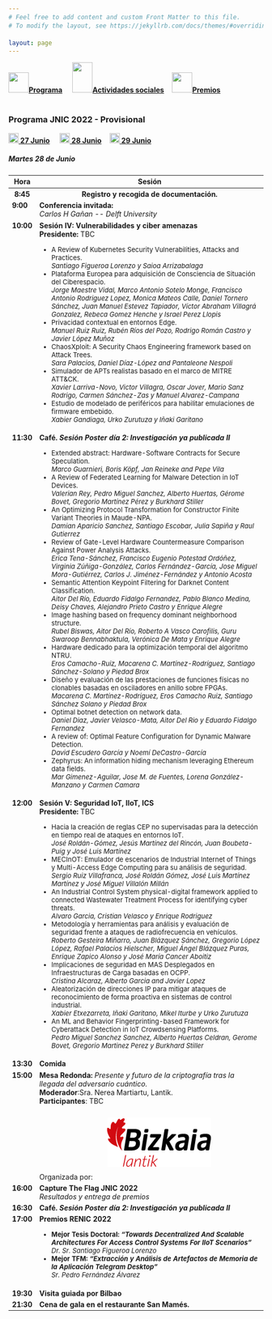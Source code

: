 ```yaml
---
# Feel free to add content and custom Front Matter to this file.
# To modify the layout, see https://jekyllrb.com/docs/themes/#overriding-theme-defaults

layout: page
---
```


<div class="text-center">
<a href="{{site.url}}/programa"><img src="{{site.url}}/images/IcoPrograma.jpg" class="img-circle" width="40" height="40"><strong>Programa</strong></a> &nbsp;&nbsp;&nbsp;
<a href="{{site.url}}/actividades-sociales"><img src="{{site.url}}/images/IcoActividades.jpg" class="img-circle" 	width="40" height="60"><strong>Actividades sociales</strong></a>&nbsp;&nbsp;&nbsp;
<a href="{{site.url}}/premios"><img src="{{site.url}}/images/IcoPremios.jpg" class="img-circle" 	width="40" height="40"><strong>Premios</strong></a>&nbsp;&nbsp;&nbsp;
<!--<a href="{{site.url}}/track-transferencia" class=""><img src="{{site.url}}/images/IcoTrackTX.jpg" class="img-circle" 	width="40" height="40"><strong>Track de Transferencia</strong></a> -->
</div><br>

### __Programa JNIC 2022 - Provisional__
<div class="text-center">
<a href="{{site.url}}/programa"><img src="{{site.url}}/images/ico27.PNG" class="img-circle" 	width="20" height="20"><strong>&nbsp;27 Junio</strong></a> &nbsp;&nbsp;&nbsp;
<a href="{{site.url}}/programa28"><img src="{{site.url}}/images/ico28.PNG" class="img-circle" 	width="20" height="20"><strong>&nbsp;28 Junio</strong></a>&nbsp;&nbsp;&nbsp;
<a href="{{site.url}}/programa29"><img src="{{site.url}}/images/ico29.PNG" class="img-circle" 	width="20" height="20"><strong>&nbsp;29 Junio</strong></a>&nbsp;&nbsp;&nbsp;
</div>
<h5>Martes 28 de Junio</h5>
<table class="table" style="width:100%">
  <tbody valign="top">
    <tr>
      <th>Hora</th>
      <th colspan="2">Sesión</th>
    </tr>
    <tr>
       <th><b>8:45</b></th>
      <th colspan="2">Registro y recogida de documentación.</th>
    </tr>
    <tr>
     <td><b>9:00</b></td>
      <td colspan="2">
        <b>Conferencia invitada: </b>
       <!-- <a href="http://2021.jnic.es/conferenciaa"><b>Conferencia invitada: </b><i>Computación Cuántica: La Re-evolución</i></a> -->
        <br>
        <i>Carlos H Gañan -- Delft University</i>
        <br>
      </td>
    </tr>
   <tr>
     <td><b>10:00</b></td>
      <td>
        <b>Sesión IV: Vulnerabilidades y ciber amenazas </b>
        <br><b> Presidente: </b> TBC
        <br>
        <ul>
         <FONT SIZE=2><li> A Review of Kubernetes Security Vulnerabilities, Attacks and Practices.
          <br> <i>Santiago Figueroa Lorenzo y Saioa Arrizabalaga</i><br></li>
          <li>Plataforma Europea para adquisición de Consciencia de Situación del Ciberespacio.
          <br> <i>Jorge Maestre Vidal, Marco Antonio Sotelo Monge, Francisco Antonio Rodriguez Lopez, Monica Mateos Calle, Daniel Tornero Sánchez, Juan Manuel Estevez Tapiador, Víctor Abraham Villagrá Gonzalez, Rebeca Gomez Henche y Israel Perez Llopis</i><br></li>
          <li>Privacidad contextual en entornos Edge.
          <br> <i>Manuel Ruiz Ruiz, Rubén Ríos del Pozo, Rodrigo Román Castro y Javier López Muñoz</i><br></li>
          <li>ChaosXploit: A Security Chaos Engineering framework based on Attack Trees.
          <br> <i>Sara Palacios, Daniel Díaz-López and Pantaleone Nespoli</i><br></li>
          <li>Simulador de APTs realistas basado en el marco de MITRE ATT&CK.
          <br> <i>Xavier Larriva-Novo, Victor Villagra, Oscar Jover, Mario Sanz Rodrigo, Carmen Sánchez-Zas y Manuel Alvarez-Campana</i><br></li>
          <li>Estudio de modelado de periféricos para habilitar emulaciones de firmware embebido.
          <br> <i>Xabier Gandiaga, Urko Zurutuza y Iñaki Garitano</i></li>          
          </FONT>
        </ul>
        </td>
       </tr>
     <tr>
      <td><b>11:30</b></td>
      <td colspan="2">
        <b>Café.  <i> Sesión Poster día 2: Investigación ya publicada II </i> </b>
        <br>
        <ul>
         <FONT SIZE=2><li>Extended abstract: Hardware-Software Contracts for Secure Speculation.
          <br> <i>Marco Guarnieri, Boris Köpf, Jan Reineke and Pepe Vila</i><br></li>
           <li>A Review of Federated Learning for Malware Detection in IoT Devices.
          <br> <i>Valerian Rey, Pedro Miguel Sanchez, Alberto Huertas, Gérome Bovet, Gregorio Martínez Pérez y Burkhard Stiller</i> <br></li>
          <li>An Optimizing Protocol Transformation for Constructor Finite Variant Theories in Maude-NPA.
          <br> <i>Damian Aparicio Sanchez, Santiago Escobar, Julia Sapiña y Raul Gutierrez</i> <br></li>
          <li>Review of Gate-Level Hardware Countermeasure Comparison Against Power Analysis Attacks.
          <br> <i>Erica Tena-Sánchez, Francisco Eugenio Potestad Ordóñez, Virginia Zúñiga-González, Carlos Fernández-García, Jose Miguel Mora-Gutiérrez, Carlos J. Jiménez-Fernández y Antonio Acosta</i> <br></li>
          <li>Semantic Attention Keypoint Filtering for Darknet Content Classification.
          <br> <i>Aitor Del Río, Eduardo Fidalgo Fernandez, Pablo Blanco Medina, Deisy Chaves, Alejandro Prieto Castro y Enrique Alegre</i> <br></li>
          <li>Image hashing based on frequency dominant neighborhood structure.
          <br> <i>Rubel Biswas, Aitor Del Río, Roberto A Vasco Carofilis, Guru Swaroop Bennabhaktula, Verónica De Mata y Enrique Alegre</i> <br></li>
          <li>Hardware dedicado para la optimización temporal del algoritmo NTRU.
          <br> <i>Eros Camacho-Ruiz, Macarena C. Martínez-Rodríguez, Santiago Sánchez-Solano y Piedad Brox</i> <br></li>
          <li>Diseño y evaluación de las prestaciones de funciones físicas no clonables basadas en osciladores en anillo sobre FPGAs.
          <br> <i>Macarena C. Martínez-Rodríguez, Eros Camacho Ruiz, Santiago Sánchez Solano y Piedad Brox</i> <br></li>
          <li>Optimal botnet detection on network data.
          <br> <i>Daniel Diaz, Javier Velasco-Mata, Aitor Del Rio y Eduardo Fidalgo Fernandez</i> <br></li>
          <li>A review of: Optimal Feature Configuration for Dynamic Malware Detection.
          <br> <i>David Escudero García y Noemí DeCastro-García</i> <br></li>
          <li>Zephyrus: An information hiding mechanism leveraging Ethereum data fields.
          <br> <i>Mar Gimenez-Aguilar, Jose M. de Fuentes, Lorena González-Manzano y Carmen Camara</i></li>
          </FONT>
        </ul>
        </td>
    </tr>
    <tr>
     <td><b>12:00</b></td>
      <td>
        <b>Sesión V: Seguridad IoT, IIoT, ICS </b>
        <br><b> Presidente: </b> TBC
        <br>
        <ul>
         <FONT SIZE=2><li> Hacia la creación de reglas CEP no supervisadas para la detección en tiempo real de ataques en entornos IoT.
          <br> <i>José Roldán-Gómez, Jesús Martínez del Rincón, Juan Boubeta-Puig y José Luis Martínez</i><br></li>
          <li>MECInOT: Emulador de escenarios de Industrial Internet of Things y Multi-Access Edge Computing para su análisis de seguridad.
          <br> <i>Sergio Ruiz Villafranca, José Roldán Gómez, José Luis Martínez Martínez y José Miguel Villalón Millán</i><br></li>
          <li>An Industrial Control System physical-digital framework applied to connected Wastewater Treatment Process for identifying cyber threats.
          <br> <i>Alvaro Garcia, Cristian Velasco y Enrique Rodriguez</i><br></li>
          <li>Metodología y herramientas para análisis y evaluación de seguridad frente a ataques de radiofrecuencia en vehículos.
          <br> <i>Roberto Gesteira Miñarro, Juan Blázquez Sánchez, Gregorio López López, Rafael Palacios Hielscher, Miguel Ángel Blázquez Puras, Enrique Zapico Alonso y José María Cancer Aboitiz</i><br></li>
          <li>Implicaciones de seguridad en MAS Desplegados en Infraestructuras de Carga basadas en OCPP.
          <br> <i>Cristina Alcaraz, Alberto Garcia and Javier Lopez</i><br></li>
          <li>Aleatorización de direcciones IP para mitigar ataques de reconocimiento de forma proactiva en sistemas de control industrial.
          <br> <i>Xabier Etxezarreta, Iñaki Garitano, Mikel Iturbe y Urko Zurutuza</i><br></li>
          <li>An ML and Behavior Fingerprinting-based Framework for Cyberattack Detection in IoT Crowdsensing Platforms.
          <br> <i>Pedro Miguel Sanchez Sanchez, Alberto Huertas Celdran, Gerome Bovet, Gregorio Martinez Perez y Burkhard Stiller</i></li>
          </FONT>
        </ul>
        </td>
        </tr>
    <tr>
      <td><b>13:30</b></td>
      <td colspan="2"><b>Comida</b></td>
    </tr>
   <tr>
     <td><b>15:00</b></td>
      <td colspan="2">
        <b>Mesa Redonda:</b><i> Presente y futuro de la criptografía tras la llegada del adversario cuántico.</i>
        <br>
        <b>Moderador</b>:Sra. Nerea Martiartu, Lantik.
        <br>
       <b>Participantes</b>: TBC
        <br>
        <!-- <ul>
          <FONT SIZE=2><li>Sr. Oscar Lage. Responsable de CyberSeguridas, TECNALIA.</li>
          <li>Iberdrola / Kutxabank. </li>
          <li>Sr. Eduardo Jacob, UPV/EHU.</li>
          <li>Sr. Iñaki Pinto, Sener.</li>
          <li>Sr. Gerard Vidal, Enigmedia. </li> </FONT>
        </ul> -->
         Organizada por: <a href="https://lantik.bizkaia.eus/es/inicio" target="_blank"><img style="max-height: 100px; padding:25px;" src="/images/patrocinadores/DFB-lantik.png"></a>
        <br>
      </td>
    </tr>
    <tr>
     <td><b>16:00</b></td>
     <td>
        <b>Capture The Flag JNIC 2022</b>
        <br>
        <i>Resultados y entrega de premios</i>
        <br>
        </td>
       </tr>
   <tr>
      <td><b>16:30</b></td>
      <td colspan="2">
        <b>Café. <i> Sesión Poster día 2: Investigación ya publicada II </i> </b> 
       </td>
    </tr>
    <tr>
     <td><b>17:00</b></td>
     <td>
        <b>Premios RENIC 2022</b>
        <br>
         <ul>
          <FONT SIZE=2><li> <b> Mejor Tesis Doctoral: <i> “Towards Decentralized And Scalable Architectures For Access Control Systems For IIoT Scenarios”</i></b> <br>           <i>Dr. Sr. Santiago Figueroa Lorenzo</i><br></li>
          <li> <b> Mejor TFM: <i> “Extracción y Análisis de Artefactos de Memoria de la Aplicación Telegram Desktop”</i></b> <br> 
           <i>Sr. Pedro Fernández Álvarez</i></li></FONT>
        </ul>
       </td>
     </tr>
   <tr>
      <td><b>19:30</b></td>
      <td colspan="2">
        <b>Visita guiada por Bilbao</b> 
       </td>
    </tr>
    <tr>
      <td><b>21:30</b></td>
      <td colspan="2">
        <b>Cena de gala en el restaurante San Mamés.</b> 
       </td>
    </tr>
  </tbody>
</table>



